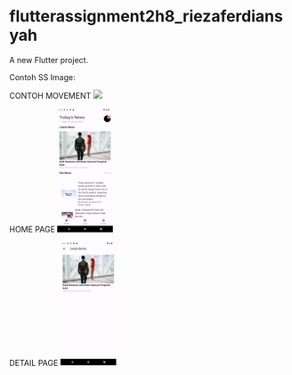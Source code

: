 # flutterassignment2h8_riezaferdiansyah

A new Flutter project.

Contoh SS Image:

CONTOH MOVEMENT
<img src="assets/images/screenshoot/contohGIF.gif" width="100">

HOME PAGE
<img src="assets/images/screenshoot/HomePage.png" width="100">

DETAIL PAGE
<img src="assets/images/screenshoot/DetailPage.png" width="100">
